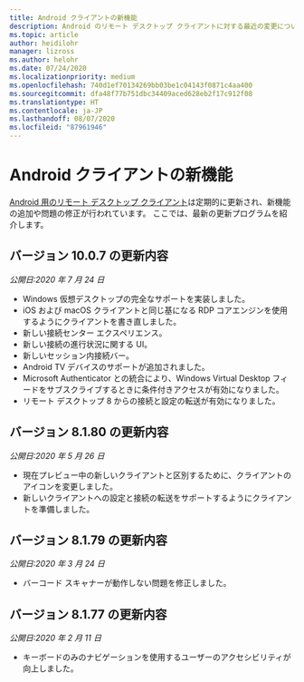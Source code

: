 ```yaml
---
title: Android クライアントの新機能
description: Android のリモート デスクトップ クライアントに対する最近の変更について説明します
ms.topic: article
author: heidilohr
manager: lizross
ms.author: helohr
ms.date: 07/24/2020
ms.localizationpriority: medium
ms.openlocfilehash: 740d1ef70134269bb03be1c04143f0871c4aa400
ms.sourcegitcommit: dfa48f77b751dbc34409aced628eb2f17c912f08
ms.translationtype: HT
ms.contentlocale: ja-JP
ms.lasthandoff: 08/07/2020
ms.locfileid: "87961946"
---
```

# <a name="whats-new-in-the-android-client"></a>Android クライアントの新機能

[Android 用のリモート デスクトップ クライアント](remote-desktop-android.md)は定期的に更新され、新機能の追加や問題の修正が行われています。 ここでは、最新の更新プログラムを紹介します。

## <a name="updates-for-version-1007"></a>バージョン 10.0.7 の更新内容

*公開日:2020 年 7 月 24 日*

- Windows 仮想デスクトップの完全なサポートを実装しました。
- iOS および macOS クライアントと同じ基になる RDP コアエンジンを使用するようにクライアントを書き直しました。
- 新しい接続センター エクスペリエンス。
- 新しい接続の進行状況に関する UI。
- 新しいセッション内接続バー。
- Android TV デバイスのサポートが追加されました。
- Microsoft Authenticator との統合により、Windows Virtual Desktop フィードをサブスクライブするときに条件付きアクセスが有効になりました。
- リモート デスクトップ 8 からの接続と設定の転送が有効になりました。

## <a name="updates-for-version-8180"></a>バージョン 8.1.80 の更新内容

*公開日:2020 年 5 月 26 日*

- 現在プレビュー中の新しいクライアントと区別するために、クライアントのアイコンを変更しました。
- 新しいクライアントへの設定と接続の転送をサポートするようにクライアントを準備しました。

## <a name="updates-for-version-8179"></a>バージョン 8.1.79 の更新内容

*公開日:2020 年 3 月 24 日*

- バーコード スキャナーが動作しない問題を修正しました。

## <a name="updates-for-version-8177"></a>バージョン 8.1.77 の更新内容

*公開日:2020 年 2 月 11 日*

- キーボードのみのナビゲーションを使用するユーザーのアクセシビリティが向上しました。

